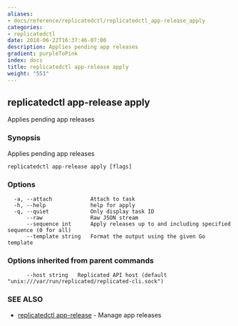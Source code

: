 ```yaml
---
aliases:
- docs/reference/replicatedctl/replicatedctl_app-release_apply
categories:
- replicatedctl
date: 2018-06-22T16:37:46-07:00
description: Applies pending app releases
gradient: purpleToPink
index: docs
title: replicatedctl app-release apply
weight: "551"
---
```


## replicatedctl app-release apply

Applies pending app releases

### Synopsis

Applies pending app releases

```
replicatedctl app-release apply [flags]
```

### Options

```
  -a, --attach            Attach to task
  -h, --help              help for apply
  -q, --quiet             Only display task ID
      --raw               Raw JSON stream
      --sequence int      Apply releases up to and including specified sequence (0 for all)
      --template string   Format the output using the given Go template
```

### Options inherited from parent commands

```
      --host string   Replicated API host (default "unix:///var/run/replicated/replicated-cli.sock")
```

### SEE ALSO

* [replicatedctl app-release](/api/replicatedctl/replicatedctl_app-release/)	 - Manage app releases

